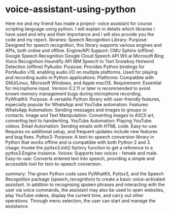 # voice-assistant-using-python
Here me and my friend has made a project- voice assistant for course scripting language using python. I will explain in details which libraries i have used and why and their importance and i will also provide you the code and my report.
  libraries:
    Speech Recognition Library:
        Purpose: Designed for speech recognition, this library supports various engines and APIs, both online and offline.
        Engine/API Support:
            CMU Sphinx (offline)
            Google Speech Recognition
            Google Cloud Speech API
            Wit.ai
            Microsoft Bing Voice Recognition
            Houndify API
            IBM Speech to Text
            Snowboy Hotword Detection (offline)
    PyAudio:
        Purpose: Provides Python bindings for PortAudio v19, enabling audio I/O on multiple platforms. Used for playing and recording audio in Python applications.
        Platforms: Compatible with GNU/Linux, Microsoft Windows, and Apple macOS.
        Requirement: Essential for microphone input. Version 0.2.11 or later is recommended to avoid known memory management bugs during microphone recording.
    PyWhatKit:
        Purpose: A versatile Python library with user-friendly features, especially popular for WhatsApp and YouTube automation.
        Features:
            WhatsApp Automation: Sending messages and images to groups or contacts.
            Image and Text Manipulation: Converting images to ASCII art, converting text to handwriting.
            YouTube Automation: Playing YouTube videos.
            Email Automation: Sending emails with HTML code.
            Easy-to-use: Requires no additional setup, and frequent updates include new features and bug fixes.
    Pyttsx3:
        Purpose: A text-to-speech conversion library in Python that works offline and is compatible with both Python 2 and 3.
        Usage: Invoke the pyttsx3.init() factory function to get a reference to a pyttsx3.Engine instance.
        Voices: Supports two voices - female and male.
        Easy-to-use: Converts entered text into speech, providing a simple and accessible tool for text-to-speech conversion.

summary:
        The given Python code uses PyWhatKit, Pyttsx3, and the Speech Recognition package (speech_recognition) to create a basic voice-activated assistant. In addition to recognising spoken phrases and interacting with the user via voice commands, the assistant may also be used to open websites, play YouTube videos, display the current time, and carry out other operations. Through menu selection, the user can start and manage the assistance.
